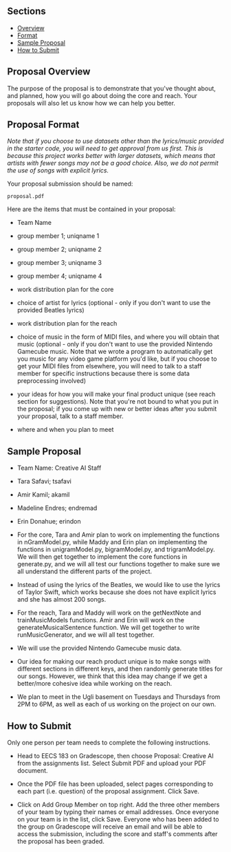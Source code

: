 ## Sections

- [Overview](#proposal-overview)
- [Format](#proposal-format)
- [Sample Proposal](#sample-proposal)
- [How to Submit](#how-to-submit)

## Proposal Overview

The purpose of the proposal is to demonstrate that you've thought about, and planned, how you will go about doing the core and reach. Your proposals will also let us know how we can help you better.

## Proposal Format

*Note that if you choose to use datasets other than the lyrics/music provided in the starter code, you will need to get approval from us first. This is because this project works better with larger datasets, which means that artists with fewer songs may not be a good choice. Also, we do not permit the use of songs with explicit lyrics.*

Your proposal submission should be named:

```
proposal.pdf
```

Here are the items that must be contained in your proposal:

- Team Name

- group member 1; uniqname 1

- group member 2; uniqname 2

- group member 3; uniqname 3

- group member 4; uniqname 4

- work distribution plan for the core

- choice of artist for lyrics (optional - only if you don't want to use the provided Beatles lyrics)

- work distribution plan for the reach

- choice of music in the form of MIDI files, and where you will obtain that music (optional - only if you don't want to use the provided Nintendo Gamecube music. Note that we wrote a program to automatically get you music for any video game platform you'd like, but if you choose to get your MIDI files from elsewhere, you will need to talk to a staff member for specific instructions because there is some data preprocessing involved)

- your ideas for how you will make your final product unique (see reach section for suggestions). Note that you're not bound to what you put in the proposal; if you come up with new or better ideas after you submit your proposal, talk to a staff member.

- where and when you plan to meet

## Sample Proposal

- Team Name: Creative AI Staff

- Tara Safavi; tsafavi

- Amir Kamil; akamil

- Madeline Endres; endremad

- Erin Donahue; erindon

- For the core, Tara and Amir plan to work on implementing the functions in nGramModel.py, while Maddy and Erin plan on implementing the functions in unigramModel.py, bigramModel.py, and trigramModel.py. We will then get together to implement the core functions in generate.py, and we will all test our functions together to make sure we all understand the different parts of the project.

- Instead of using the lyrics of the Beatles, we would like to use the lyrics of Taylor Swift, which works because she does not have explicit lyrics and she has almost 200 songs.

- For the reach, Tara and Maddy will work on the getNextNote and trainMusicModels functions. Amir and Erin will work on the generateMusicalSentence function. We will get together to write runMusicGenerator, and we will all test together.

- We will use the provided Nintendo Gamecube music data.

- Our idea for making our reach product unique is to make songs with different sections in different keys, and then randomly generate titles for our songs. However, we think that this idea may change if we get a better/more cohesive idea while working on the reach.

- We plan to meet in the Ugli basement on Tuesdays and Thursdays from 2PM to 6PM, as well as each of us working on the project on our own.

## How to Submit

Only one person per team needs to complete the following instructions.

- Head to EECS 183 on Gradescope, then choose Proposal: Creative AI from the assignments list. Select Submit PDF and upload your PDF document.

- Once the PDF file has been uploaded, select pages corresponding to each part (i.e. question) of the proposal assignment. Click Save.

- Click on Add Group Member on top right. Add the three other members of your team by typing their names or email addresses. Once everyone on your team is in the list, click Save. Everyone who has been added to the group on Gradescope will receive an email and will be able to access the submission, including the score and staff's comments after the proposal has been graded.
